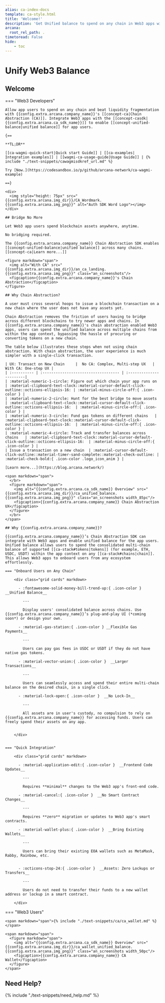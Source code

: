 ```yaml
---
alias: ca-index-docs
template: ca-style.html
title: 'Welcome!'
description: 'Get Unified balance to spend on any chain in Web3 apps with Arcana Network Chain Abstraction.'
arcana:
  root_rel_path: .
timetoread: False
hide: 
    - toc
---
```


# Unify Web3 Balance 

## Welcome

=== "Web3 Developers"

    Allow app users to spend on any chain and beat liquidity fragmentation with {{config.extra.arcana.company_name}}'s [[concept-ca|Chain Abstraction (CA)]]. Integrate Web3 apps with the [[concept-casdk| {{config.extra.arcana.ca_sdk_name}}]] to enable [[concept-unified-balance|unified balance]] for app users. 

    {==

    **TL;DR**

    [[ca-wagmi-quick-start|Quick start Guide]] | [[ca-examples| Integration examples]] | [[wagmi-ca-usage-guide|Usage Guide]] | {% include "./text-snippets/cawagmisdkref_url.md" %}  

    Try [Now.](https://codesandbox.io/p/github/arcana-network/ca-wagmi-example)

    ==}

    <div>
      <img style="height: 75px" src="{{config.extra.arcana.img_dir}}/CA_Wordmark.{{config.extra.arcana.img_png}}" alt="Auth SDK Word Logo"></img>
    </div>

    ## Bridge No More

    Let Web3 app users spend blockchain assets anywhere, anytime. 
    
    No bridging required. 
    
    The {{config.extra.arcana.company_name}} Chain Abstraction SDK enables [[concept-unified-balance|unified balance]] across many chains. [[concept-ca|Learn more...]]

    <figure markdown="span">
      <img alt="With CA" src="{{config.extra.arcana.img_dir}}/an_ca_landing.{{config.extra.arcana.img_png}}" class="an_screenshots"/>
      <figcaption>{{config.extra.arcana.company_name}}'s Chain Abstraction</figcaption>
    </figure>

    ## Why Chain Abstraction?

    A user must cross several hoops to issue a blockchain transaction on a new chain where the user does not have any assets yet. 
    
    Chain Abstraction removes the friction of users having to bridge across different blockchains to try newer apps and chains. In {{config.extra.arcana.company_name}}'s chain abstraction enabled Web3 apps, users can spend the unified balance across multiple chains from within the app context, bypassing the hassle of procuring or converting tokens on a new chain.
    
    The table below illustrates these steps when not using chain abstraction. With chain abstraction, the user experience is much simpler with a single-click transaction.

    | UX: Transact on New Chain     |  No CA: Complex, Multi-step UX   |  With CA: One-step UX |
    | :---------- | :----------------------------------- | :-----------------------|
    | :material-numeric-1-circle: Figure out which chain your app runs on       | :material-clipboard-text-clock::material-cursor-default-click-outline::octicons-ellipsis-16: | :material-minus-circle-off:{ .icon-color } |
    | :material-numeric-2-circle: Hunt for the best bridge to move assets     | :material-clipboard-text-clock::material-cursor-default-click-outline::octicons-ellipsis-16:  | :material-minus-circle-off:{ .icon-color } |
    | :material-numeric-3-circle: Fund gas tokens on different chains   | :material-clipboard-text-clock::material-cursor-default-click-outline::octicons-ellipsis-16:  | :material-minus-circle-off:{ .icon-color } |
    | :material-numeric-4-circle: Track and transfer balances across chains   | :material-clipboard-text-clock::material-cursor-default-click-outline::octicons-ellipsis-16:  | :material-minus-circle-off:{ .icon-color } |
    | Issue a transaction on a new chain  | :material-cursor-default-click-outline::material-timer-sand-complete::material-check-outline: | :material-check-bold:{ .icon-color .logo_icon_anim } |

    [Learn more...](https://blog.arcana.network/)

    <span markdown="span">
      </br>
      <figure markdown="span">
        <img alt="{{config.extra.arcana.ca_sdk_name}} Overview" src="{{config.extra.arcana.img_dir}}/ca_unified_balance.{{config.extra.arcana.img_png}}" class="an_screenshots width_85pc"/>
        <figcaption>{{config.extra.arcana.company_name}} Chain Abstraction UX</figcaption>
      </figure>
      </br>
    </span>

    ## Why {{config.extra.arcana.company_name}}?

    {{config.extra.arcana.company_name}}’s Chain Abstraction SDK can integrate with Web3 apps and enable unified balance for the app users. Unified balance allows users to spend the consolidated multi-chain balance of supported [[ca-stack#tokens|tokens]] (for example, ETH, USDC, USDT) within the app context on any [[ca-stack#chains|chain]]. This allows Web3 apps to onboard users from any ecosystem effortlessly.

    === "Onboard Users on Any Chain"

        <div class="grid cards" markdown>

          - :fontawesome-solid-money-bill-trend-up:{ .icon-color } __Unified Balance__

            ---

            Display users' consolidated balance across chains. Use {{config.extra.arcana.company_name}}’s plug-and-play UI (*coming soon*) or design your own.

          - :material-gas-station:{ .icon-color } __Flexible Gas Payments__

            ---

            Users can pay gas fees in USDC or USDT if they do not have native gas tokens.

          - :material-vector-union:{ .icon-color }  __Larger Transactions__

            ---

            Users can seamlessly access and spend their entire multi-chain balance on the desired chain, in a single click.
            
          - :material-lock-open:{ .icon-color }  __No Lock-In__

            ---

            All assets are in user's custody, no compulsion to rely on {{config.extra.arcana.company_name}} for accessing funds. Users can freely spend their assets on any app.
                

        </div>


    === "Quick Integration"

        <div class="grid cards" markdown>

          - :material-application-edit:{ .icon-color }  __Frontend Code Updates__

            ---

            Requires **minimal** changes to the Web3 app's front-end code.

          - :material-cancel:{ .icon-color }  __No Smart Contract Changes__
          
            ---
            
            Requires **zero** migration or updates to Web3 app's smart contracts.

          - :material-wallet-plus:{ .icon-color }  __Bring Existing Wallets__
          
            ---
            
            Users can bring their existing EOA wallets such as MetaMask, Rabby, Rainbow, etc.

          
          - :octicons-stop-24:{ .icon-color }  __Assets: Zero Lockups or Transfers__ 
          
            ---
            
            Users do not need to transfer their funds to a new wallet address or lockup in a smart contract.

        </div>

=== "Web3 Users"

    <span markdown="span">{% include "./text-snippets/ca/ca_wallet.md" %}</span>

    <span markdown="span">
      <figure markdown="span">
        <img alt="{{config.extra.arcana.ca_sdk_name}} Overview" src="{{config.extra.arcana.img_dir}}/ca_wallet_unified_balance.{{config.extra.arcana.img_png}}" class="an_screenshots width_50pc"/>
        <figcaption>{{config.extra.arcana.company_name}} CA Wallet</figcaption>
      </figure>
    </span>

## Need Help?

{% include "./text-snippets/need_help.md" %}

